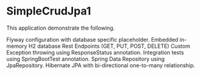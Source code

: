 # SimpleCrudJpa1
This application demonstrate the following.

Flyway configuration with database specific placeholder.
Embedded in-memory H2 database
Rest Endpoints (GET, PUT, POST, DELETE)
Custom Exception throwing using ResponseStatus annotation.
Integration tests using SpringBootTest annotation.
Spring Data Repository using JpaRepository.
Hibernate JPA with bi-directional one-to-many relationship.